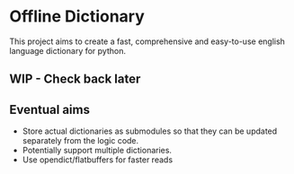 # Offline Dictionary

This project aims to create a fast, comprehensive and easy-to-use english language dictionary for python.

## WIP - Check back later

## Eventual aims

* Store actual dictionaries as submodules so that they can be updated separately from the logic code.
* Potentially support multiple dictionaries.
* Use opendict/flatbuffers for faster reads